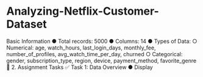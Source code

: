﻿# Analyzing-Netflix-Customer-Dataset

Basic Information
● Total records: 5000
● Columns: 14
● Types of Data:
○ Numerical: age, watch_hours, last_login_days, monthly_fee, number_of_profiles, avg_watch_time_per_day, churned
○ Categorical: gender, subscription_type, region, device, payment_method, favorite_genre
📌 2. Assignment Tasks
✅ Task 1: Data Overview
● Display
